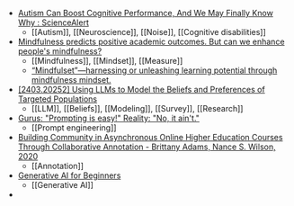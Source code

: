 - [Autism Can Boost Cognitive Performance, And We May Finally Know Why : ScienceAlert](https://www.sciencealert.com/autism-can-boost-cognitive-performance-and-we-may-finally-know-why)
	- [[Autism]], [[Neuroscience]], [[Noise]], [[Cognitive disabilities]]
- [Mindfulness predicts positive academic outcomes. But can we enhance people's mindfulness?](https://bemusings.ghost.io/mindfulness-predicts-positive-academic-outcomes-but-can-we-enhance-peoples-mindfulness/)
	- [[Mindfulness]], [[Mindset]], [[Measure]]
	- [“Mindfulset”—harnessing or unleashing learning potential through mindfulness mindset.](https://psycnet.apa.org/doiLanding?doi=10.1037%2Fedu0000839)
- [[2403.20252] Using LLMs to Model the Beliefs and Preferences of Targeted Populations](https://arxiv.org/abs/2403.20252)
	- [[LLM]], [[Beliefs]], [[Modeling]], [[Survey]], [[Research]]
- [Gurus: "Prompting is easy!" Reality: "No, it ain't."](https://automatedteach.com/p/prompting-llms-train-students-use-ai)
	- [[Prompt engineering]]
- [Building Community in Asynchronous Online Higher Education Courses Through Collaborative Annotation - Brittany Adams, Nance S. Wilson, 2020](https://journals.sagepub.com/doi/10.1177/0047239520946422)
	- [[Annotation]]
- [Generative AI for Beginners](https://microsoft.github.io/generative-ai-for-beginners/#/)
	- [[Generative AI]]
-